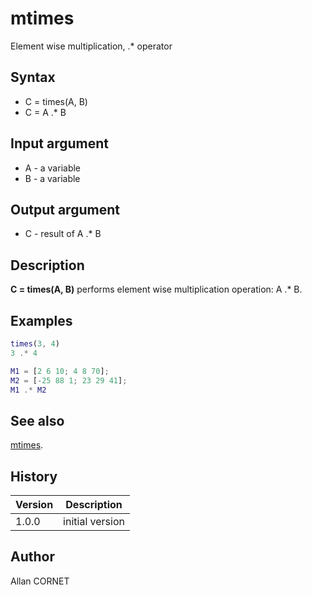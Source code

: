 # mtimes

Element wise multiplication, .\* operator

## Syntax

- C = times(A, B)
- C = A .\* B

## Input argument

- A - a variable
- B - a variable

## Output argument

- C - result of A .\* B

## Description

  <p><b>C = times(A, B)</b> performs element wise multiplication operation: A .* B.</p>

## Examples

```matlab
times(3, 4)
3 .* 4
```

```matlab
M1 = [2 6 10; 4 8 70];
M2 = [-25 88 1; 23 29 41];
M1 .* M2
```

## See also

[mtimes](mtimes.md).

## History

| Version | Description     |
| ------- | --------------- |
| 1.0.0   | initial version |

## Author

Allan CORNET
